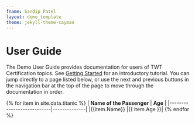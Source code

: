 ```yaml
---
fname: Sandip Patel
layout: demo_template
theme: jekyll-theme-cayman
---
```


# User Guide

The Demo User Guide provides documentation for users of TWT Certification topics. See [Getting Started](https://sandy-patel02.github.io/New-Product-Documentation/Page1.html) for an introductory tutorial. You can jump directly 
to a page listed below, or use the next and previous buttons in the navigation bar at the top of the page to move through the documentation in order.

{% for item in site.data.titanic %}
| **Name of the Passenger** | **Age**  |
|---------------------------|--------------|
|{{item.Name}}              |{{ item.Age }}|
{% endfor %}